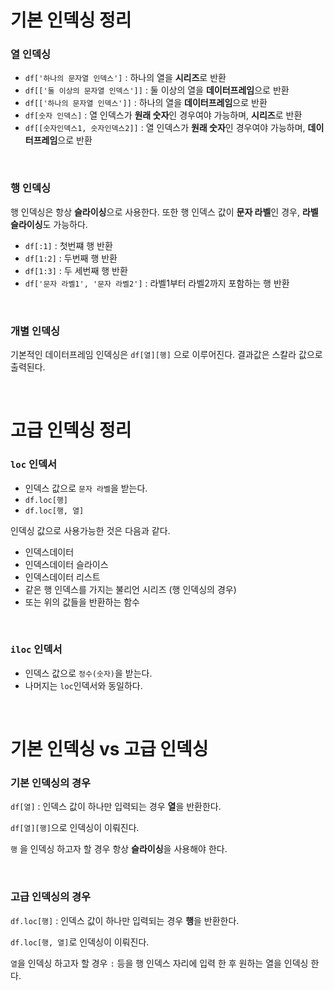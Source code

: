 
# **기본 인덱싱 정리**

### **열 인덱싱**

- `df['하나의 문자열 인덱스']` : 하나의 열을 **시리즈**로 반환 
- `df[['둘 이상의 문자열 인덱스']]` : 둘 이상의 열을 **데이터프레임**으로 반환
- `df[['하나의 문자열 인덱스']]` : 하나의 열을 **데이터프레임**으로 반환 
- `df[숫자 인덱스]` : 열 인덱스가 **원래 숫자**인 경우여야 가능하며, **시리즈**로 반환
- `df[[숫자인덱스1, 숫자인덱스2]]` : 열 인덱스가 **원래 숫자**인 경우여야 가능하며, **데이터프레임**으로 반환 

<br>

### **행 인덱싱**

행 인덱싱은 항상 **슬라이싱**으로 사용한다. 또한 행 인덱스 값이 **문자 라벨**인 경우, **라벨 슬라이싱**도 가능하다.

- `df[:1]` : 첫번쨰 행 반환 
- `df[1:2]` : 두번째 행 반환
- `df[1:3]` : 두 세번째 행 반환
- `df['문자 라벨1', '문자 라벨2']` : 라벨1부터 라벨2까지 포함하는 행 반환 

<br>

### **개별 인덱싱**

기본적인 데이터프레임 인덱싱은 
`df[열][행]` 으로 이루어진다. 결과값은 스칼라 값으로 출력된다.

<br>

# **고급 인덱싱 정리**

### **`loc` 인덱서** 

- 인덱스 값으로 `문자 라벨`을 받는다.
- `df.loc[행]`
- `df.loc[행, 열]`

인덱싱 값으로 사용가능한 것은 다음과 같다.

- 인덱스데이터
- 인덱스데이터 슬라이스
- 인덱스데이터 리스트
- 같은 행 인덱스를 가지는 불리언 시리즈 (행 인덱싱의 경우)
- 또는 위의 값들을 반환하는 함수

<br>

### **`iloc` 인덱서**

- 인덱스 값으로 `정수(숫자)`을 받는다.
- 나머지는 `loc`인덱서와 동일하다.

<br>

# **기본 인덱싱 vs 고급 인덱싱**

### **기본 인덱싱의 경우**

`df[열]` : 인덱스 값이 하나만 입력되는 경우 **열**을 반환한다.  

`df[열][행]`으로 인덱싱이 이뤄진다.  

 `행` 을 인덱싱 하고자 할 경우 항상 **슬라이싱**을 사용해야 한다. 

<br>

### **고급 인덱싱의 경우**

`df.loc[행]` : 인덱스 값이 하나만 입력되는 경우 **행**을 반환한다.   

`df.loc[행, 열]`로 인덱싱이 이뤄진다.

`열`을 인덱싱 하고자 할 경우 `:` 등을 행 인덱스 자리에 입력 한 후 원하는 열을 인덱싱 한다.
